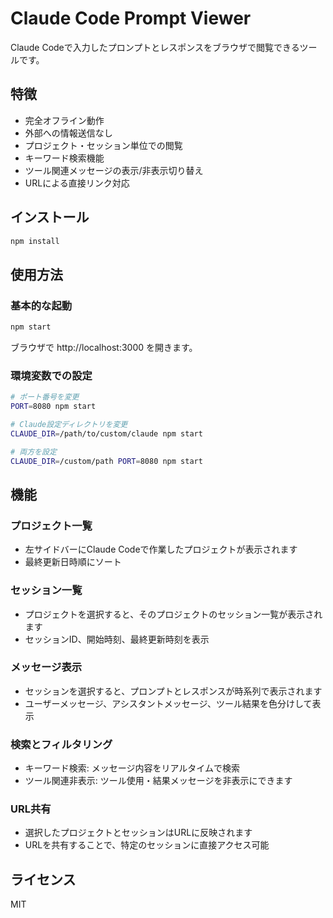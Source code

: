# Claude Code Prompt Viewer

Claude Codeで入力したプロンプトとレスポンスをブラウザで閲覧できるツールです。

## 特徴

- 完全オフライン動作
- 外部への情報送信なし
- プロジェクト・セッション単位での閲覧
- キーワード検索機能
- ツール関連メッセージの表示/非表示切り替え
- URLによる直接リンク対応

## インストール

```bash
npm install
```

## 使用方法

### 基本的な起動

```bash
npm start
```

ブラウザで http://localhost:3000 を開きます。

### 環境変数での設定

```bash
# ポート番号を変更
PORT=8080 npm start

# Claude設定ディレクトリを変更
CLAUDE_DIR=/path/to/custom/claude npm start

# 両方を設定
CLAUDE_DIR=/custom/path PORT=8080 npm start
```

## 機能

### プロジェクト一覧
- 左サイドバーにClaude Codeで作業したプロジェクトが表示されます
- 最終更新日時順にソート

### セッション一覧
- プロジェクトを選択すると、そのプロジェクトのセッション一覧が表示されます
- セッションID、開始時刻、最終更新時刻を表示

### メッセージ表示
- セッションを選択すると、プロンプトとレスポンスが時系列で表示されます
- ユーザーメッセージ、アシスタントメッセージ、ツール結果を色分けして表示

### 検索とフィルタリング
- キーワード検索: メッセージ内容をリアルタイムで検索
- ツール関連非表示: ツール使用・結果メッセージを非表示にできます

### URL共有
- 選択したプロジェクトとセッションはURLに反映されます
- URLを共有することで、特定のセッションに直接アクセス可能

## ライセンス

MIT